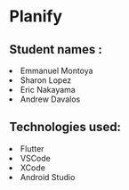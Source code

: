 # Planify

## __Student names :__

<li>Emmanuel Montoya</li>

<li>Sharon Lopez</li>

<li>Eric Nakayama</li>

<li>Andrew Davalos</li>

## Technologies used:

<li>Flutter</li>
<li>VSCode</li>
<li>XCode</li>
<li>Android Studio</li>


